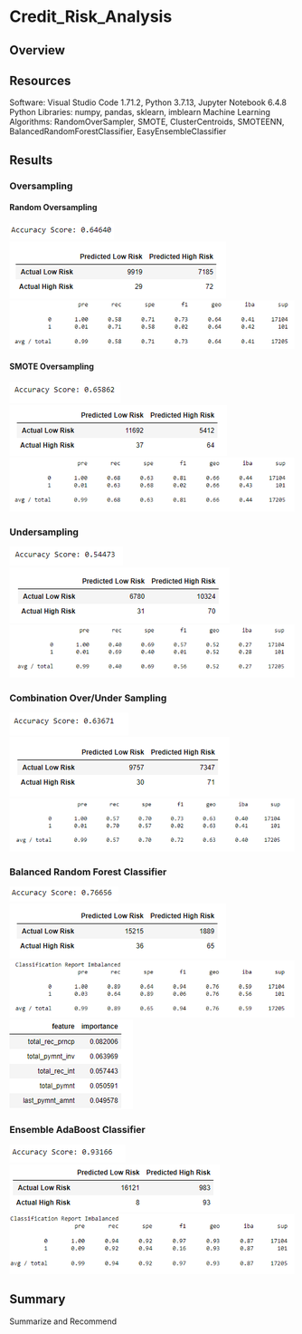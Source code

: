 # Credit_Risk_Analysis

## Overview

## Resources
Software: Visual Studio Code 1.71.2, Python 3.7.13, Jupyter Notebook 6.4.8
Python Libraries: numpy, pandas, sklearn, imblearn
Machine Learning Algorithms: RandomOverSampler, SMOTE, ClusterCentroids, SMOTEENN, BalancedRandomForestClassifier, EasyEnsembleClassifier

## Results

### Oversampling
#### Random Oversampling
![](Images/oversampling_acc.PNG)
![](Images/oversampling_cm.PNG)
![](Images/oversampling_classreport.PNG)

#### SMOTE Oversampling
![](Images/smote_acc.PNG)
![](Images/smote_cm.PNG)
![](Images/smote_classreport.PNG)

### Undersampling
![](Images/undersampling_acc.PNG)
![](Images/undersampling_cm.PNG)
![](Images/undersampling_classreport.PNG)

### Combination Over/Under Sampling
![](Images/smoteenn_acc.PNG)
![](Images/smoteenn_cm.PNG)
![](Images/smoteenn_classreport.PNG)

### Balanced Random Forest Classifier
![](Images/brfc_acc.PNG)
![](Images/brfc_cm.PNG)
![](Images/brfc_classreport.PNG)
![](Images/brfc_importance.PNG)

### Ensemble AdaBoost Classifier
![](Images/eec_acc.PNG)
![](Images/eec_cm.PNG)
![](Images/eec_classreport.PNG)


## Summary
Summarize and Recommend